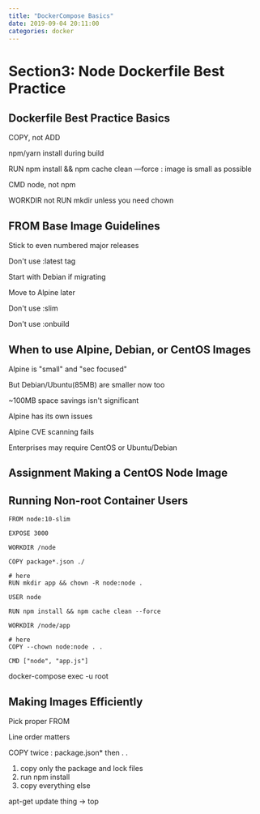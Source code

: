 ```yaml
---
title: "DockerCompose Basics"
date: 2019-09-04 20:11:00
categories: docker
---
```


# Section3: Node Dockerfile Best Practice

## Dockerfile Best Practice Basics

COPY, not ADD

npm/yarn install during build

RUN npm install && npm cache clean —force : image is small as possible

CMD node, not npm

WORKDIR not RUN mkdir unless you need chown

## FROM Base Image Guidelines

Stick to even numbered major releases

Don't use :latest tag

Start with Debian if migrating

Move to Alpine later

Don't use :slim

Don't use :onbuild

## When to use Alpine, Debian, or CentOS Images

Alpine is "small" and "sec focused"

But Debian/Ubuntu(85MB) are smaller now too

~100MB space savings isn't significant

Alpine has its own issues

Alpine CVE scanning fails

Enterprises may require CentOS or Ubuntu/Debian

## Assignment Making a CentOS Node Image

## Running Non-root Container Users

    FROM node:10-slim
    
    EXPOSE 3000
    
    WORKDIR /node
    
    COPY package*.json ./
    
    # here
    RUN mkdir app && chown -R node:node .
    
    USER node
    
    RUN npm install && npm cache clean --force
    
    WORKDIR /node/app
    
    # here
    COPY --chown node:node . .
    
    CMD ["node", "app.js"]

docker-compose exec -u root

## Making Images Efficiently

Pick proper FROM

Line order matters

COPY twice : package.json* then . .

1. copy only the package and lock files
2. run npm install
3. copy everything else

apt-get update thing → top
